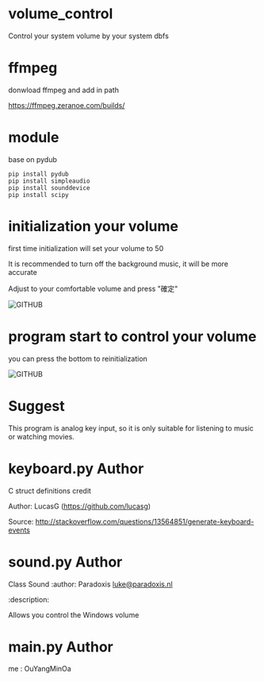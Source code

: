 # volume_control
Control your system volume by your system dbfs

# ffmpeg
donwload ffmpeg and add in path

https://ffmpeg.zeranoe.com/builds/

# module
base on pydub 
```
pip install pydub
pip install simpleaudio
pip install sounddevice
pip install scipy
```
# initialization your volume
first time initialization will set your volume to 50

It is recommended to turn off the background music, it will be more accurate

Adjust to your comfortable volume and press "確定"

![GITHUB](https://i.imgur.com/E4RPR2V.png"initialization")

# program start to control your volume
you can press the bottom to reinitialization

![GITHUB](https://i.imgur.com/nPR65hf.png "program working")

# Suggest
This program is analog key input, so it is only suitable for listening to music or watching movies.

# keyboard.py Author

C struct definitions credit

Author: LucasG (https://github.com/lucasg)

Source: http://stackoverflow.com/questions/13564851/generate-keyboard-events

# sound.py Author

Class Sound
:author: Paradoxis <luke@paradoxis.nl>

:description:

Allows you control the Windows volume

# main.py Author
me : OuYangMinOa



